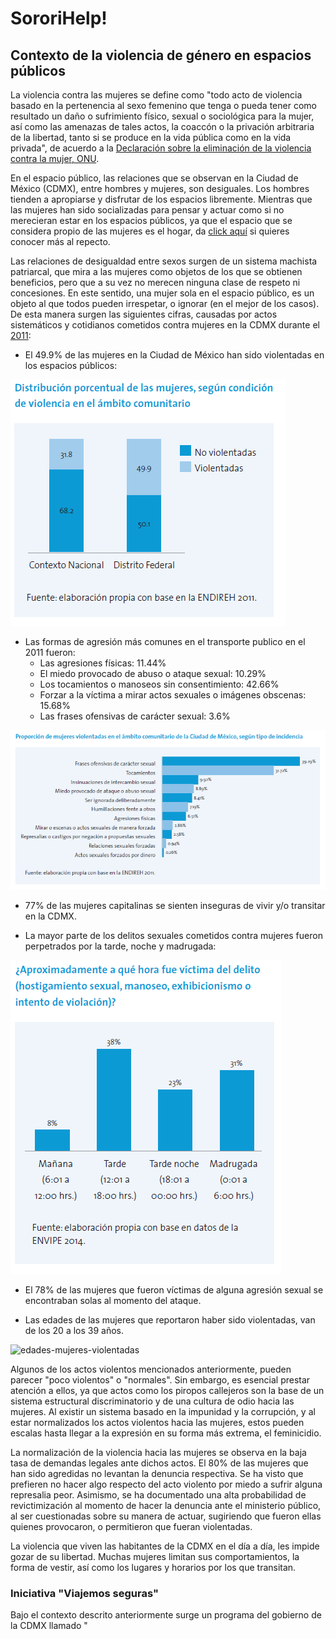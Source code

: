 # SororiHelp!

## Contexto de la violencia de género en espacios públicos

La violencia contra las mujeres se define como "todo acto de violencia basado en la pertenencia al sexo femenino que tenga o pueda tener como resultado un daño o sufrimiento físico, sexual o sociológica para la mujer, así como las amenazas de tales actos, la coaccón o la privación arbitraria de la libertad, tanto si se produce en la vida pública como en la vida privada", de acuerdo a la [Declaración sobre la eliminación de la violencia contra la mujer, ONU](https://www.ohchr.org/sp/professionalinterest/pages/violenceagainstwomen.aspx).

En el espacio público, las relaciones que se observan en la Ciudad de México (CDMX), entre hombres y mujeres, son desiguales. Los hombres tienden a apropiarse y disfrutar de los espacios libremente. Mientras que las mujeres han sido socializadas para pensar y actuar como si no merecieran estar en los espacios públicos, ya que el espacio que se considera propio de las mujeres es el hogar, da [click aquí](https://webcache.googleusercontent.com/search?q=cache:Mt2bzLc4sjIJ:https://revistas.javeriana.edu.co/index.php/revPsycho/article/view/700/781+&cd=4&hl=en&ct=clnk&gl=mx) si quieres conocer más al repecto. 

Las relaciones de desigualdad entre sexos surgen de un sistema machista patriarcal, que mira a las mujeres como objetos de los que se obtienen beneficios, pero que a su vez no merecen ninguna clase de respeto ni concesiones. En este sentido, una mujer sola en el espacio público, es un objeto al que todos pueden irrespetar, o ignorar (en el mejor de los casos). De esta manera surgen las siguientes cifras, causadas por actos sistemáticos y cotidianos cometidos contra mujeres en la CDMX durante el [2011](http://www2.unwomen.org/-/media/field%20office%20mexico/documentos/publicaciones/2017/ciudades%20y%20espacios%20públicos%20seguros.pdf?la=es&vs=330):

- El 49.9% de las mujeres en la Ciudad de México han sido violentadas en los espacios públicos:

![gráfica-prevalencia-violencia-mujeres](https://github.com/Pau-za/Hackaton-marzo-2019-CCL-MX/blob/master/imgs/precalencia-violencia-mujeres.PNG)

- Las formas de agresión más comunes en el transporte publico en el 2011 fueron:
    - Las agresiones físicas: 11.44%
    - El miedo provocado de abuso o ataque sexual: 10.29%
    - Los tocamientos o manoseos sin consentimiento: 42.66%
    - Forzar a la víctima a mirar actos sexuales o imágenes obscenas: 15.68%
    - Las frases ofensivas de carácter sexual: 3.6%

![actos-violentos](https://github.com/Pau-za/Hackaton-marzo-2019-CCL-MX/blob/master/imgs/actos-violentos.PNG)

- 77% de las mujeres capitalinas se sienten inseguras de vivir y/o transitar en la CDMX.

- La mayor parte de los delitos sexuales cometidos contra mujeres fueron perpetrados por la tarde, noche y madrugada:

![horario-violencia-sexual](https://github.com/Pau-za/Hackaton-marzo-2019-CCL-MX/blob/master/imgs/horario-delitos-sexuales.PNG)

- El 78% de las mujeres que fueron víctimas de alguna agresión sexual se encontraban solas al momento del ataque.

- Las edades de las mujeres que reportaron haber sido violentadas, van de los 20 a los 39 años.

![edades-mujeres-violentadas](https://github.com/Pau-za/Hackaton-marzo-2019-CCL-MX/blob/master/imgs/edad-mujeres-v%C3%ADctimas.PNG)

Algunos de los actos violentos mencionados anteriormente, pueden parecer "poco violentos" o "normales". Sin embargo, es esencial prestar atención a ellos, ya que actos como los piropos callejeros son la base de un sistema estructural discriminatorio y de una cultura de odio hacia las mujeres. Al existir un sistema basado en la impunidad y la corrupción, y al estar normalizados los actos violentos hacia las mujeres, estos pueden escalas hasta llegar a la expresión en su forma más extrema, el feminicidio.

La normalización de la violencia hacia las mujeres se observa en la baja tasa de demandas legales ante dichos actos. El 80% de las mujeres que han sido agredidas no levantan la denuncia respectiva. Se ha visto que prefieren no hacer algo respecto del acto violento por miedo a sufrir alguna represalia peor. Asimismo, se ha documentado una alta probabilidad de revictimización al momento de hacer la denuncia ante el ministerio público, al ser cuestionadas sobre su manera de actuar, sugiriendo que fueron ellas quienes provocaron, o permitieron que fueran violentadas.

La violencia que viven las habitantes de la CDMX en el día a día, les impide gozar de su libertad. Muchas mujeres limitan sus comportamientos, la forma de vestir, así como los lugares y horarios por los que transitan.

### Iniciativa "Viajemos seguras"

Bajo el contexto descrito anteriormente surge un programa del gobierno de la CDMX llamado "
